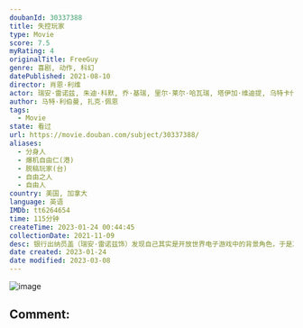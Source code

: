 ```yaml
---
doubanId: 30337388
title: 失控玩家
type: Movie
score: 7.5
myRating: 4
originalTitle: FreeGuy
genre: 喜剧, 动作, 科幻
datePublished: 2021-08-10
director: 肖恩·利维
actor: 瑞安·雷诺兹, 朱迪·科默, 乔·基瑞, 里尔·莱尔·哈瓦瑞, 塔伊加·维迪提, 乌特卡什·安邦德卡尔, 查宁·塔图姆, 休·杰克曼, 道恩·强森, 克里斯·埃文斯, 约翰·卡拉辛斯基, 蒂娜·菲, 卡米尔·科斯塔克, 布丽特妮·欧德福特, 肯尼斯·以色列, 亚历克斯·崔贝克, 劳拉·斯宾塞, 马修·卡德罗普, 迈克尔·陶, 野村祐人, undefined, 何塞·冈斯·阿尔维斯, 欧文·伯克, 加布里埃尔·洛莱斯, 雷吉纳·托芬, 珍妮尔·费格利, 泰特·弗莱彻, 香农·哈特曼, 金伯利·豪威, 亚伦·, 阿纳斯塔西亚·齐卡那瓦, 大卫·莫威克, 阿德里安·, 多梅尼克·阿尔迪诺
author: 马特·利伯曼, 扎克·佩恩
tags:
  - Movie
state: 看过
url: https://movie.douban.com/subject/30337388/
aliases:
  - 分身人
  - 爆机自由仁(港)
  - 脱稿玩家(台)
  - 自由之人
  - 自由人
country: 美国, 加拿大
language: 英语
IMDb: tt6264654
time: 115分钟
createTime: 2023-01-24 00:44:45
collectionDate: 2021-11-09
desc: 银行出纳员盖（瑞安·雷诺兹饰）发现自己其实是开放世界电子游戏中的背景角色，于是决定成为英雄，并改写自己的故事。现在，在一个没有限制的世界里，他决心以自己的方式拯救他的世界，以免为时过晚。
date created: 2023-01-24
date modified: 2023-03-08
---
```


![image](p2677520025.jpg)

Comment:
---
